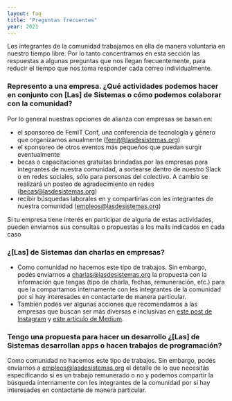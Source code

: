 ```yaml
---
layout: faq
title: "Preguntas frecuentes"
year: 2021
---
```


Les integrantes de la comunidad trabajamos en ella de manera voluntaria en nuestro tiempo libre. Por lo tanto concentramos en esta sección las respuestas a algunas preguntas que nos llegan frecuentemente, para reducir el tiempo que nos toma responder cada correo individualmente.

<h3>Represento a una empresa. ¿Qué actividades podemos hacer en conjunto con [Las] de Sistemas o cómo podemos colaborar con la comunidad?</h3>

Por lo general nuestras opciones de alianza con empresas se basan en:
- el sponsoreo de FemIT Conf, una conferencia de tecnología y género que organizamos anualmente (<a href="mailto:femit@lasdesistemas.org" target="_blank" class="purple-lighter">femit@lasdesistemas.org</a>)
- el sponsoreo de otros eventos más pequeños que puedan surgir eventualmente
- becas o capacitaciones gratuitas brindadas por las empresas para integrantes de nuestra comunidad, a sortearse dentro de nuestro Slack o en redes sociales, sólo para personas del colectivo. A cambio se realizará un posteo de agradecimiento en redes (<a href="mailto:becas@lasdesistemas.org" target="_blank" class="purple-lighter">becas@lasdesistemas.org</a>)
- recibir búsquedas laborales en y compartirlas con les integrantes de nuestra comunidad (<a href="mailto:empleos@lasdesistemas.org" target="_blank" class="purple-lighter">empleos@lasdesistemas.org</a>)

Si tu empresa tiene interés en participar de alguna de estas actividades, pueden enviarnos sus consultas o propuestas a los mails indicados en cada caso

<h3>¿[Las] de Sistemas dan charlas en empresas?</h3>

- Como comunidad no hacemos este tipo de trabajos. Sin embargo, podés enviarnos a <a href="mailto:charlas@lasdesistemas.org" target="_blank" class="purple-lighter">charlas@lasdesistemas.org</a> la propuesta con la información que tengas (tipo de charla, fechas, remuneración, etc.) para que la compartamos internamente con les integrantes de la comunidad por si hay interesades en contactarte de manera particular.
- También podés ver algunas acciones que recomendamos a las empresas que buscan ser más diversas e inclusivas en <a  target="_blank" class="purple-lighter" href="https://www.instagram.com/p/Ca2QRE1uOKT/">este post de Instagram</a> y <a  target="_blank" class="purple-lighter" href="https://medium.com/lasdesistemas/quiero-contratar-mujeres-966dc3834d59">este artículo de Medium</a>.


<h3>Tengo una propuesta para hacer un desarrollo ¿[Las] de Sistemas desarrollan apps o hacen trabajos de programación?</h3>

Como comunidad no hacemos este tipo de trabajos. Sin embargo, podés enviarnos a <a href="mailto:empleos@lasdesistemas.org" target="_blank" class="purple-lighter">empleos@lasdesistemas.org</a> el detalle de lo que necesitás especificando si es un trabajo remunerado o no y podemos compartir la búsqueda internamente con les integrantes de la comunidad por si hay interesades en contactarte de manera particular.

